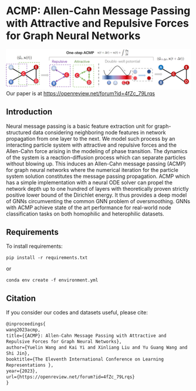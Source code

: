 # ACMP: Allen-Cahn Message Passing with Attractive and Repulsive Forces for Graph Neural Networks
![ACMP](particle_interaction.png)
Our paper is at https://openreview.net/forum?id=4fZc_79Lrqs

## Introduction

 Neural message passing is a basic feature extraction unit for graph-structured data considering neighboring node features in network propagation from one layer to the next. We model such process by an interacting particle system with attractive and repulsive forces and the Allen-Cahn force arising in the modeling of phase transition. The dynamics of the system is a reaction-diffusion process which can separate particles without blowing up. This induces an Allen-Cahn message passing (ACMP) for graph neural networks where the numerical iteration for the particle system solution constitutes the message passing propagation. ACMP which has a simple implementation with a neural ODE solver can propel the network depth up to one hundred of layers with theoretically proven strictly positive lower bound of the Dirichlet energy. It thus provides a deep model of GNNs circumventing the common GNN problem of oversmoothing. GNNs with ACMP achieve state of the art performance for real-world node classification tasks on both homophilic and heterophilic datasets.


## Requirements

To install requirements:

```
pip install -r requirements.txt
```

or 

```
conda env create -f environment.yml
```



## Citation 
If you consider our codes and datasets useful, please cite:
```
@inproceedings{
wang2023acmp,
title={{ACMP}: Allen-Cahn Message Passing with Attractive and Repulsive Forces for Graph Neural Networks},
author={Yuelin Wang and Kai Yi and Xinliang Liu and Yu Guang Wang and Shi Jin},
booktitle={The Eleventh International Conference on Learning Representations },
year={2023},
url={https://openreview.net/forum?id=4fZc_79Lrqs}
}
```
